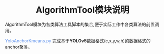 # <div align="center">AlgorithmTool模块说明</div>

AlgorithmTool模块为各类算法工具脚本的集合,便于实际工作中各类算法的前置调用。

<font color=CornflowerBlue>YoloAnchorKmeans.py</font> 完成基于<b>YOLOv5</b>数据格式(c,x,y,w,h)的数据格式的anchor聚类。